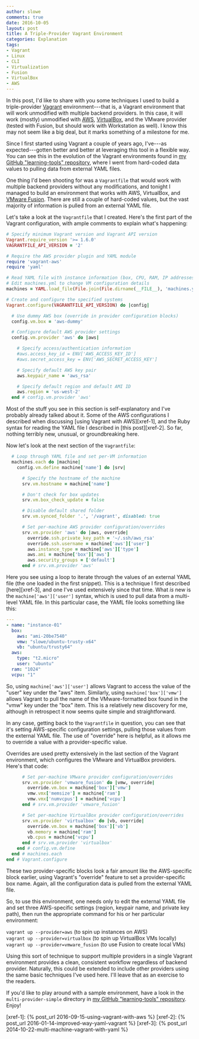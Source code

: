 ```yaml
---
author: slowe
comments: true
date: 2016-10-05
layout: post
title: A Triple-Provider Vagrant Environment
categories: Explanation
tags:
- Vagrant
- Linux
- CLI
- Virtualization
- Fusion
- VirtualBox
- AWS
---
```


In this post, I'd like to share with you some techniques I used to build a triple-provider [Vagrant][link-1] environment---that is, a Vagrant environment that will work unmodified with multiple backend providers. In this case, it will work (mostly) unmodified with [AWS][link-4], [VirtualBox][link-3], and the VMware provider (tested with Fusion, but should work with Workstation as well). I know this may not seem like a big deal, but it marks something of a milestone for me.

Since I first started using Vagrant a couple of years ago, I've---as expected---gotten better and better at leveraging this tool in a flexible way. You can see this in the evolution of the Vagrant environments found in [my GitHub "learning-tools" repository][link-2], where I went from hard-coded data values to pulling data from external YAML files.

One thing I'd been shooting for was a `Vagrantfile` that would work with multiple backend providers without any modifications, and tonight I managed to build an environment that works with AWS, VirtualBox, and [VMware Fusion][link-5]. There are still a couple of hard-coded values, but the vast majority of information is pulled from an external YAML file.

Let's take a look at the `Vagrantfile` that I created. Here's the first part of the Vagrant configuration, with ample comments to explain what's happening:

``` ruby
# Specify minimum Vagrant version and Vagrant API version
Vagrant.require_version '>= 1.6.0'
VAGRANTFILE_API_VERSION = '2'

# Require the AWS provider plugin and YAML module
require 'vagrant-aws'
require 'yaml'

# Read YAML file with instance information (box, CPU, RAM, IP addresses)
# Edit machines.yml to change VM configuration details
machines = YAML.load_file(File.join(File.dirname(__FILE__), 'machines.yml'))

# Create and configure the specified systems
Vagrant.configure(VAGRANTFILE_API_VERSION) do |config|

  # Use dummy AWS box (override in provider configuration blocks)
  config.vm.box = 'aws-dummy'

  # Configure default AWS provider settings
  config.vm.provider 'aws' do |aws|

    # Specify access/authentication information
    #aws.access_key_id = ENV['AWS_ACCESS_KEY_ID']
    #aws.secret_access_key = ENV['AWS_SECRET_ACCESS_KEY']

    # Specify default AWS key pair
    aws.keypair_name = 'aws_rsa'

    # Specify default region and default AMI ID
    aws.region = 'us-west-2'
  end # config.vm.provider 'aws'
```

Most of the stuff you see in this section is self-explanatory and I've probably already talked about it. Some of the AWS configurations I described when discussing [using Vagrant with AWS][xref-1], and the Ruby syntax for reading the YAML file I described in [this post][xref-2]. So far, nothing terribly new, unusual, or groundbreaking here.

Now let's look at the next section of the `Vagrantfile`:

``` ruby
  # Loop through YAML file and set per-VM information
  machines.each do |machine|
    config.vm.define machine['name'] do |srv|

      # Specify the hostname of the machine
      srv.vm.hostname = machine['name']

      # Don't check for box updates
      srv.vm.box_check_update = false

      # Disable default shared folder
      srv.vm.synced_folder '.', '/vagrant', disabled: true

      # Set per-machine AWS provider configuration/overrides
      srv.vm.provider 'aws' do |aws, override|
        override.ssh.private_key_path = '~/.ssh/aws_rsa'
        override.ssh.username = machine['aws']['user']
        aws.instance_type = machine['aws']['type']
        aws.ami = machine['box']['aws']
        aws.security_groups = ['default']
      end # srv.vm.provider 'aws'
```

Here you see using a loop to iterate through the values of an external YAML file (the one loaded in the first snippet). This is a technique I first described [here][xref-3], and one I've used extensively since that time. What _is_ new is the `machine['aws']['user']` syntax, which is used to pull data from a multi-level YAML file. In this particular case, the YAML file looks something like this:

``` yaml
---
- name: "instance-01"
  box:
    aws: "ami-20be7540"
    vmw: "slowe/ubuntu-trusty-x64"
    vb: "ubuntu/trusty64"
  aws:
    type: "t2.micro"
    user: "ubuntu"
  ram: "1024"
  vcpu: "1"
```

So, using `machine['aws']['user']` allows Vagrant to access the value of the "user" key under the "aws" item. Similarly, using `machine['box']['vmw']` allows Vagrant to pull the name of the VMware-formatted box found in the "vmw" key under the "box" item. This is a relatively new discovery for me, although in retrospect it now seems quite simple and straightforward.

In any case, getting back to the `Vagrantfile` in question, you can see that it's setting AWS-specific configuration settings, pulling those values from the external YAML file. The use of "override" here is helpful, as it allows me to override a value with a provider-specific value.

Overrides are used pretty extensively in the last section of the Vagrant environment, which configures the VMware and VirtualBox providers. Here's that code:

``` ruby
      # Set per-machine VMware provider configuration/overrides
      srv.vm.provider 'vmware_fusion' do |vmw, override|
        override.vm.box = machine['box']['vmw']
        vmw.vmx['memsize'] = machine['ram']
        vmw.vmx['numvcpus'] = machine['vcpu']
      end # srv.vm.provider 'vmware_fusion'

      # Set per-machine VirtualBox provider configuration/overrides
      srv.vm.provider 'virtualbox' do |vb, override|
        override.vm.box = machine['box']['vb']
        vb.memory = machine['ram']
        vb.cpus = machine['vcpu']
      end # srv.vm.provider 'virtualbox'
    end # config.vm.define
  end # machines.each
end # Vagrant.configure
```

These two provider-specific blocks look a fair amount like the AWS-specific block earlier, using Vagrant's "override" feature to set a provider-specific box name. Again, all the configuration data is pulled from the external YAML file.

So, to use this environment, one needs only to edit the external YAML file and set three AWS-specific settings (region, keypair name, and private key path), then run the appropriate command for his or her particular environment:

`vagrant up --provider=aws` (to spin up instances on AWS)  
`vagrant up --provider=virtualbox` (to spin up VirtualBox VMs locally)  
`vagrant up --provider=vmware_fusion` (to use Fusion to create local VMs)

Using this sort of technique to support multiple providers in a single Vagrant environment provides a clean, consistent workflow regardless of backend provider. Naturally, this could be extended to include other providers using the same basic techniques I've used here. I'll leave that as an exercise to the readers.

If you'd like to play around with a sample environment, have a look in the `multi-provider-simple` directory in [my GitHub "learning-tools" repository][link-2]. Enjoy!



[link-1]: https://www.vagrantup.com/
[link-2]: https://github.com/lowescott/learning-tools/
[link-3]: https://www.virtualbox.org/
[link-4]: https://aws.amazon.com/
[link-5]: http://www.vmware.com/products/fusion.html
[xref-1]: {% post_url 2016-09-15-using-vagrant-with-aws %}
[xref-2]: {% post_url 2016-01-14-improved-way-yaml-vagrant %}
[xref-3]: {% post_url 2014-10-22-multi-machine-vagrant-with-yaml %}
